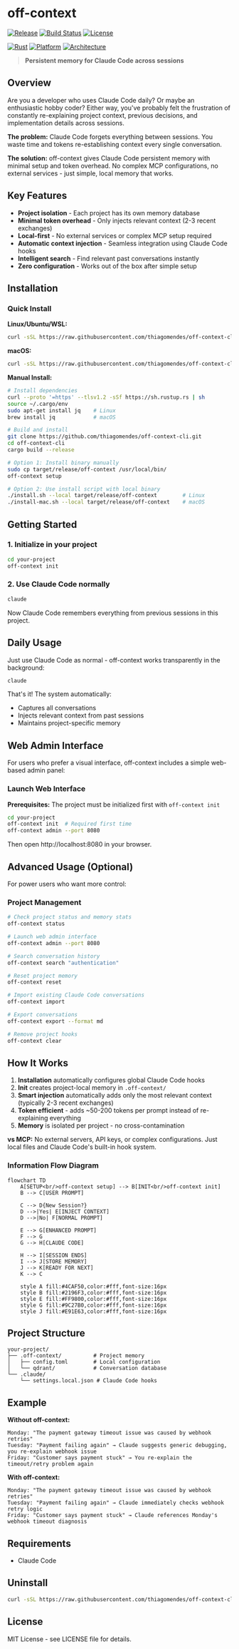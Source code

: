 # off-context

[![Release](https://img.shields.io/github/v/release/thiagomendes/off-context-cli)](https://github.com/thiagomendes/off-context-cli/releases)
[![Build Status](https://img.shields.io/github/actions/workflow/status/thiagomendes/off-context-cli/off-context-cli-release.yml)](https://github.com/thiagomendes/off-context-cli/actions)
[![License](https://img.shields.io/github/license/thiagomendes/off-context-cli)](LICENSE)

[![Rust](https://img.shields.io/badge/rust-1.70+-orange.svg)](https://www.rust-lang.org)
[![Platform](https://img.shields.io/badge/platform-linux%20%7C%20macos-blue)](https://github.com/thiagomendes/off-context-cli/releases)
[![Architecture](https://img.shields.io/badge/arch-x86__64%20%7C%20arm64-green)](https://github.com/thiagomendes/off-context-cli/releases)

> **Persistent memory for Claude Code across sessions**

## Overview

Are you a developer who uses Claude Code daily? Or maybe an enthusiastic hobby coder? Either way, you've probably felt the frustration of constantly re-explaining project context, previous decisions, and implementation details across sessions.

**The problem:** Claude Code forgets everything between sessions. You waste time and tokens re-establishing context every single conversation.

**The solution:** off-context gives Claude Code persistent memory with minimal setup and token overhead. No complex MCP configurations, no external services - just simple, local memory that works.

## Key Features

- **Project isolation** - Each project has its own memory database
- **Minimal token overhead** - Only injects relevant context (2-3 recent exchanges)
- **Local-first** - No external services or complex MCP setup required
- **Automatic context injection** - Seamless integration using Claude Code hooks
- **Intelligent search** - Find relevant past conversations instantly
- **Zero configuration** - Works out of the box after simple setup

## Installation

### Quick Install

**Linux/Ubuntu/WSL:**
```bash
curl -sSL https://raw.githubusercontent.com/thiagomendes/off-context-cli/main/install.sh | bash
```

**macOS:**
```bash
curl -sSL https://raw.githubusercontent.com/thiagomendes/off-context-cli/main/install-mac.sh | bash
```

**Manual Install:**
```bash
# Install dependencies
curl --proto '=https' --tlsv1.2 -sSf https://sh.rustup.rs | sh
source ~/.cargo/env
sudo apt-get install jq    # Linux
brew install jq            # macOS

# Build and install
git clone https://github.com/thiagomendes/off-context-cli.git
cd off-context-cli
cargo build --release

# Option 1: Install binary manually
sudo cp target/release/off-context /usr/local/bin/
off-context setup

# Option 2: Use install script with local binary
./install.sh --local target/release/off-context        # Linux
./install-mac.sh --local target/release/off-context    # macOS
```

## Getting Started

### 1. Initialize in your project
```bash
cd your-project
off-context init
```

### 2. Use Claude Code normally
```bash
claude
```

Now Claude Code remembers everything from previous sessions in this project.

## Daily Usage

Just use Claude Code as normal - off-context works transparently in the background:

```bash
claude
```

That's it! The system automatically:
- Captures all conversations
- Injects relevant context from past sessions
- Maintains project-specific memory

## Web Admin Interface

For users who prefer a visual interface, off-context includes a simple web-based admin panel:

### Launch Web Interface

**Prerequisites:** The project must be initialized first with `off-context init`

```bash
cd your-project
off-context init  # Required first time
off-context admin --port 8080
```

Then open http://localhost:8080 in your browser.


## Advanced Usage (Optional)

For power users who want more control:

### Project Management
```bash
# Check project status and memory stats
off-context status

# Launch web admin interface
off-context admin --port 8080

# Search conversation history
off-context search "authentication"

# Reset project memory
off-context reset

# Import existing Claude Code conversations
off-context import

# Export conversations
off-context export --format md

# Remove project hooks
off-context clear
```

## How It Works

1. **Installation** automatically configures global Claude Code hooks
2. **Init** creates project-local memory in `.off-context/`
3. **Smart injection** automatically adds only the most relevant context (typically 2-3 recent exchanges)
4. **Token efficient** - adds ~50-200 tokens per prompt instead of re-explaining everything
5. **Memory** is isolated per project - no cross-contamination

**vs MCP:** No external servers, API keys, or complex configurations. Just local files and Claude Code's built-in hook system.

### Information Flow Diagram

```mermaid
flowchart TD
    A[SETUP<br/>off-context setup] --> B[INIT<br/>off-context init]
    B --> C[USER PROMPT]
    
    C --> D{New Session?}
    D -->|Yes| E[INJECT CONTEXT]
    D -->|No| F[NORMAL PROMPT]
    
    E --> G[ENHANCED PROMPT]
    F --> G
    G --> H[CLAUDE CODE]
    
    H --> I[SESSION ENDS]
    I --> J[STORE MEMORY]
    J --> K[READY FOR NEXT]
    K --> C
    
    style A fill:#4CAF50,color:#fff,font-size:16px
    style B fill:#2196F3,color:#fff,font-size:16px
    style E fill:#FF9800,color:#fff,font-size:16px
    style G fill:#9C27B0,color:#fff,font-size:16px
    style J fill:#E91E63,color:#fff,font-size:16px
```

## Project Structure

```
your-project/
├── .off-context/          # Project memory
│   ├── config.toml        # Local configuration  
│   └── qdrant/            # Conversation database
└── .claude/
    └── settings.local.json # Claude Code hooks
```

## Example

**Without off-context:**
```
Monday: "The payment gateway timeout issue was caused by webhook retries"
Tuesday: "Payment failing again" → Claude suggests generic debugging, you re-explain webhook issue
Friday: "Customer says payment stuck" → You re-explain the timeout/retry problem again
```

**With off-context:**
```  
Monday: "The payment gateway timeout issue was caused by webhook retries"  
Tuesday: "Payment failing again" → Claude immediately checks webhook retry logic
Friday: "Customer says payment stuck" → Claude references Monday's webhook timeout diagnosis
```

## Requirements

- Claude Code

## Uninstall

```bash
curl -sSL https://raw.githubusercontent.com/thiagomendes/off-context-cli/main/uninstall.sh | bash
```

## License

MIT License - see LICENSE file for details.